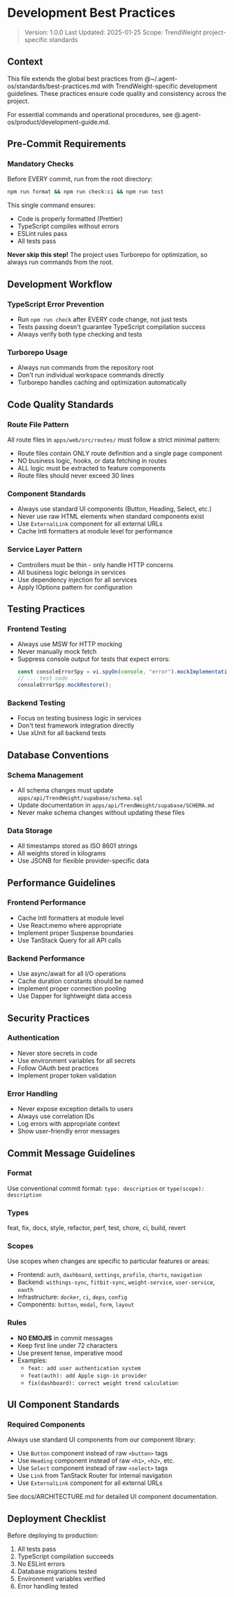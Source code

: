 # Development Best Practices

> Version: 1.0.0
> Last Updated: 2025-01-25
> Scope: TrendWeight project-specific standards

## Context

This file extends the global best practices from @~/.agent-os/standards/best-practices.md with TrendWeight-specific development guidelines. These practices ensure code quality and consistency across the project.

For essential commands and operational procedures, see @.agent-os/product/development-guide.md.

## Pre-Commit Requirements

### Mandatory Checks
Before EVERY commit, run from the root directory:
```bash
npm run format && npm run check:ci && npm run test
```

This single command ensures:
- Code is properly formatted (Prettier)
- TypeScript compiles without errors
- ESLint rules pass
- All tests pass

**Never skip this step!** The project uses Turborepo for optimization, so always run commands from the root.

## Development Workflow

### TypeScript Error Prevention
- Run `npm run check` after EVERY code change, not just tests
- Tests passing doesn't guarantee TypeScript compilation success
- Always verify both type checking and tests

### Turborepo Usage
- Always run commands from the repository root
- Don't run individual workspace commands directly
- Turborepo handles caching and optimization automatically

## Code Quality Standards

### Route File Pattern
All route files in `apps/web/src/routes/` must follow a strict minimal pattern:
- Route files contain ONLY route definition and a single page component
- NO business logic, hooks, or data fetching in routes
- ALL logic must be extracted to feature components
- Route files should never exceed 30 lines

### Component Standards
- Always use standard UI components (Button, Heading, Select, etc.)
- Never use raw HTML elements when standard components exist
- Use `ExternalLink` component for all external URLs
- Cache Intl formatters at module level for performance

### Service Layer Pattern
- Controllers must be thin - only handle HTTP concerns
- All business logic belongs in services
- Use dependency injection for all services
- Apply IOptions<T> pattern for configuration

## Testing Practices

### Frontend Testing
- Always use MSW for HTTP mocking
- Never manually mock fetch
- Suppress console output for tests that expect errors:
  ```typescript
  const consoleErrorSpy = vi.spyOn(console, "error").mockImplementation(() => {});
  // ... test code ...
  consoleErrorSpy.mockRestore();
  ```

### Backend Testing
- Focus on testing business logic in services
- Don't test framework integration directly
- Use xUnit for all backend tests

## Database Conventions

### Schema Management
- All schema changes must update `apps/api/TrendWeight/supabase/schema.sql`
- Update documentation in `apps/api/TrendWeight/supabase/SCHEMA.md`
- Never make schema changes without updating these files

### Data Storage
- All timestamps stored as ISO 8601 strings
- All weights stored in kilograms
- Use JSONB for flexible provider-specific data

## Performance Guidelines

### Frontend Performance
- Cache Intl formatters at module level
- Use React.memo where appropriate
- Implement proper Suspense boundaries
- Use TanStack Query for all API calls

### Backend Performance
- Use async/await for all I/O operations
- Cache duration constants should be named
- Implement proper connection pooling
- Use Dapper for lightweight data access

## Security Practices

### Authentication
- Never store secrets in code
- Use environment variables for all secrets
- Follow OAuth best practices
- Implement proper token validation

### Error Handling
- Never expose exception details to users
- Always use correlation IDs
- Log errors with appropriate context
- Show user-friendly error messages

## Commit Message Guidelines

### Format
Use conventional commit format: `type: description` or `type(scope): description`

### Types
feat, fix, docs, style, refactor, perf, test, chore, ci, build, revert

### Scopes
Use scopes when changes are specific to particular features or areas:
- Frontend: `auth`, `dashboard`, `settings`, `profile`, `charts`, `navigation`
- Backend: `withings-sync`, `fitbit-sync`, `weight-service`, `user-service`, `oauth`
- Infrastructure: `docker`, `ci`, `deps`, `config`
- Components: `button`, `modal`, `form`, `layout`

### Rules
- **NO EMOJIS** in commit messages
- Keep first line under 72 characters
- Use present tense, imperative mood
- Examples:
  - `feat: add user authentication system`
  - `feat(auth): add Apple sign-in provider`
  - `fix(dashboard): correct weight trend calculation`

## UI Component Standards

### Required Components
Always use standard UI components from our component library:
- Use `Button` component instead of raw `<button>` tags
- Use `Heading` component instead of raw `<h1>`, `<h2>`, etc.
- Use `Select` component instead of raw `<select>` tags
- Use `Link` from TanStack Router for internal navigation
- Use `ExternalLink` component for all external URLs

See docs/ARCHITECTURE.md for detailed UI component documentation.

## Deployment Checklist

Before deploying to production:
1. All tests pass
2. TypeScript compilation succeeds
3. No ESLint errors
4. Database migrations tested
5. Environment variables verified
6. Error handling tested